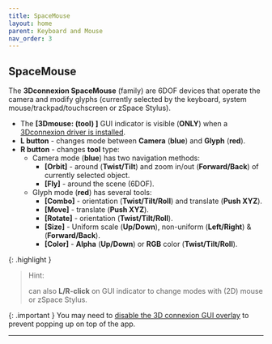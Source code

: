 ```yaml
---
title: SpaceMouse
layout: home
parent: Keyboard and Mouse
nav_order: 3
---
```


## SpaceMouse

The **3Dconnexion SpaceMouse** (family) are 6DOF devices that operate the camera and modify glyphs (currently selected by the keyboard, system mouse/trackpad/touchscreen or zSpace Stylus).

- The **[3Dmouse: (tool) ]** GUI indicator is visible (**ONLY**) when a [3Dconnexion driver is installed](https://github.com/GaiaViz/GaiaViz/wiki/3D-Mouse#spacemouse).
- **L button** - changes mode between **Camera** (**blue**) and **Glyph** (**red**).
- **R button** - changes **tool** type:
    - Camera mode (**blue**) has two navigation methods:
        - **[Orbit]** - around (**Twist/Tilt**) and zoom in/out (**Forward/Back**) of currently selected object.
        - **[Fly]** - around the scene (6DOF).
    - Glyph mode (**red**) has several tools:
        - **[Combo]** - orientation (**Twist/Tilt/Roll**) and translate (**Push XYZ**).
        - **[Move]** - translate (**Push XYZ**).
        - **[Rotate]** - orientation (**Twist/Tilt/Roll**).
        - **[Size]** - Uniform scale (**Up/Down**), non-uniform (**Left/Right**) & (**Forward/Back**).
        - **[Color]** - **Alpha** (**Up/Down**) or **RGB** color (**Twist/Tilt/Roll**).


{: .highlight }
>Hint:
>
>can also **L/R-click** on GUI indicator to change modes with (2D) mouse or zSpace Stylus.

{: .important }
You may need to [disable the 3D connexion GUI overlay](https://github.com/GaiaViz/GaiaViz/wiki/Space-Mouse) to prevent popping up on top of the app.

---